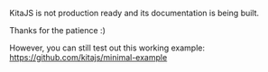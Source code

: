 KitaJS is not production ready and its documentation is being built.

Thanks for the patience :)

However, you can still test out this working example:
https://github.com/kitajs/minimal-example
